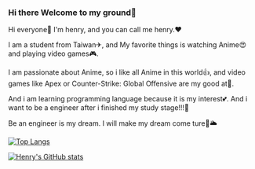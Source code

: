 ### Hi there Welcome to my ground👋

Hi everyone👋 I'm henry, and you can call me henry.❤️  
  
I am a student from Taiwan✈, and My favorite things is watching Anime😍 and playing video games🎮.

I am passionate about Anime, so i like all Anime in this world👍, and video games like Apex or Counter-Strike: Global Offensive are my good at💪.

And i am learning programming language because it is my interest💕. And i want to be a engineer after i finished my study stage!!!🙋‍  
  
Be an engineer is my dream. I will make my dream come ture🌟🌥

[![Top Langs](https://github-readme-stats.vercel.app/api/top-langs/?username=a951087423&theme=yeblu)](https://github.com/anuraghazra/github-readme-stats)

[![Henry's GitHub stats](https://github-readme-stats.vercel.app/api?username=a951087423&show_icons=true&theme=vue-dark)](https://github.com/anuraghazra/github-readme-stats)

<!--
**a951087423/a951087423** is a ✨ _special_ ✨ repository because its `README.md` (this file) appears on your GitHub profile.

Here are some ideas to get you started:

- 🔭 I’m currently working on ...
- 🌱 I’m currently learning ...
- 👯 I’m looking to collaborate on ...
- 🤔 I’m looking for help with ...
- 💬 Ask me about ...
- 📫 How to reach me: ...
- 😄 Pronouns: ...
- ⚡ Fun fact: ...
-->
